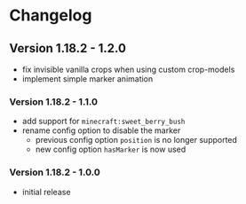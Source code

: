 # Changelog

## Version 1.18.2 - 1.2.0

- fix invisible vanilla crops when using custom crop-models
- implement simple marker animation

### Version 1.18.2 - 1.1.0

- add support for `minecraft:sweet_berry_bush`
- rename config option to disable the marker
    - previous config option `position` is no longer supported
    - new config option `hasMarker` is now used

### Version 1.18.2 - 1.0.0

- initial release
